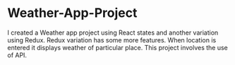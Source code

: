 # Weather-App-Project
I created a Weather app project using React states and another variation using Redux. Redux variation has some more features. When location is entered it displays weather of particular place. This project involves the use of API.

